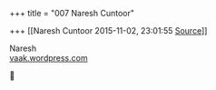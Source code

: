 +++
title = "007 Naresh Cuntoor"

+++
[[Naresh Cuntoor	2015-11-02, 23:01:55 [Source](https://groups.google.com/g/samskrita/c/uLmOpU-fV9Y)]]



  

  

Naresh  
[vaak.wordpress.com](http://vaak.wordpress.com)




